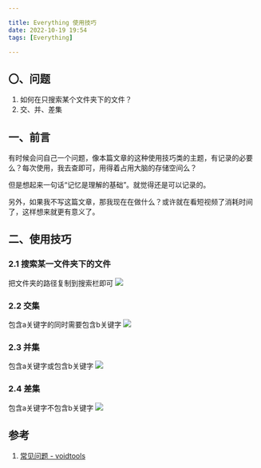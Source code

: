 ```yaml
---

title: Everything 使用技巧
date: 2022-10-19 19:54
tags: [Everything]

---
```

## 〇、问题
1. 如何在只搜索某个文件夹下的文件？
2. 交、并、差集

## 一、前言
有时候会问自己一个问题，像本篇文章的这种使用技巧类的主题，有记录的必要么？每次使用，我去查即可，用得着占用大脑的存储空间么？

但是想起来一句话“记忆是理解的基础”。就觉得还是可以记录的。

另外，如果我不写这篇文章，那我现在在做什么？或许就在看短视频了消耗时间了，这样想来就更有意义了。

<!-- more -->

## 二、使用技巧
### 2.1 搜索某一文件夹下的文件
把文件夹的路径复制到搜索栏即可
![](https://pic-1313582683.cos.ap-chongqing.myqcloud.com/2022/202210192003003.png)
### 2.2 交集
包含a关键字的同时需要包含b关键字
![](https://pic-1313582683.cos.ap-chongqing.myqcloud.com/2022/202210192008095.png)

### 2.3 并集
包含a关键字或包含b关键字
![](https://pic-1313582683.cos.ap-chongqing.myqcloud.com/2022/202210192009800.png)

### 2.4 差集
包含a关键字不包含b关键字
![](https://pic-1313582683.cos.ap-chongqing.myqcloud.com/2022/202210192012927.png)


## 参考
1. [常见问题 - voidtools](https://www.voidtools.com/zh-cn/faq/)